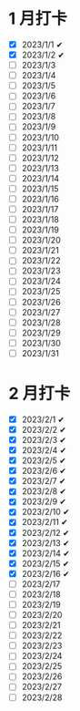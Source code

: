 # 1 月打卡

- [x] 2023/1/1 ✔
- [x] 2023/1/2 ✔
- [ ] 2023/1/3 
- [ ] 2023/1/4 
- [ ] 2023/1/5 
- [ ] 2023/1/6 
- [ ] 2023/1/7 
- [ ] 2023/1/8 
- [ ] 2023/1/9 
- [ ] 2023/1/10
- [ ] 2023/1/11
- [ ] 2023/1/12
- [ ] 2023/1/13
- [ ] 2023/1/14
- [ ] 2023/1/15
- [ ] 2023/1/16
- [ ] 2023/1/17
- [ ] 2023/1/18
- [ ] 2023/1/19
- [ ] 2023/1/20
- [ ] 2023/1/21
- [ ] 2023/1/22
- [ ] 2023/1/23
- [ ] 2023/1/24
- [ ] 2023/1/25
- [ ] 2023/1/26
- [ ] 2023/1/27
- [ ] 2023/1/28
- [ ] 2023/1/29
- [ ] 2023/1/30
- [ ] 2023/1/31

# 2 月打卡

- [x] 2023/2/1 ✔
- [x] 2023/2/2 ✔
- [x] 2023/2/3 ✔
- [x] 2023/2/4 ✔
- [x] 2023/2/5 ✔
- [x] 2023/2/6 ✔
- [x] 2023/2/7 ✔
- [x] 2023/2/8 ✔
- [x] 2023/2/9 ✔
- [x] 2023/2/10 ✔
- [x] 2023/2/11 ✔
- [x] 2023/2/12 ✔
- [x] 2023/2/13 ✔
- [x] 2023/2/14 ✔
- [x] 2023/2/15 ✔
- [x] 2023/2/16 ✔
- [ ] 2023/2/17
- [ ] 2023/2/18
- [ ] 2023/2/19
- [ ] 2023/2/20
- [ ] 2023/2/21
- [ ] 2023/2/22
- [ ] 2023/2/23
- [ ] 2023/2/24
- [ ] 2023/2/25
- [ ] 2023/2/26
- [ ] 2023/2/27
- [ ] 2023/2/28
